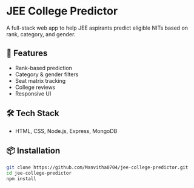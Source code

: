 # JEE College Predictor

A full-stack web app to help JEE aspirants predict eligible NITs based on rank, category, and gender.

## 🚀 Features
- Rank-based prediction
- Category & gender filters
- Seat matrix tracking
- College reviews
- Responsive UI

## 🛠 Tech Stack
- HTML, CSS, Node.js, Express, MongoDB

## 📦 Installation
```bash
git clone https://github.com/Manvitha0704/jee-college-predictor.git
cd jee-college-predictor
npm install
